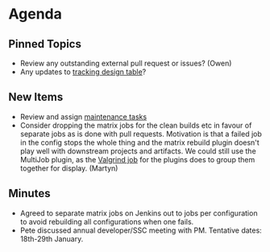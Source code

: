 Agenda
======

Pinned Topics
-------------
* Review any outstanding external pull request or issues? (Owen)
* Any updates to [tracking design table](https://github.com/mantidproject/documents/blob/master/Project-Management/TechnicalSteeringCommittee/reports/TSC-TrackingDesignProposals.md)? 

New Items
---------

* Review and assign [maintenance tasks](https://github.com/mantidproject/documents/blob/master/Project-Management/TechnicalSteeringCommittee/reports/MaintenanceTasks.md)
* Consider dropping the matrix jobs for the clean builds etc in favour of separate jobs as is done with pull requests. Motivation is that a failed job in the config stops the whole thing and the matrix rebuild plugin doesn't play well with downstream projects and artifacts. We could still use the MultiJob plugin, as the [Valgrind job](http://builds.mantidproject.org/view/Valgrind/job/valgrind_plugin_packages/) for the plugins does to group them together for display.  (Martyn) 

Minutes
-------

* Agreed to separate matrix jobs on Jenkins out to jobs per configuration to avoid rebuilding all configurations when one fails.
* Pete discussed annual developer/SSC meeting with PM. Tentative dates: 18th-29th January.
